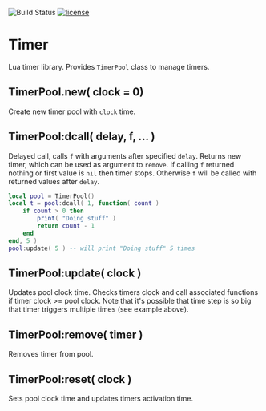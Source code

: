 ![Build Status](https://travis-ci.org/iskolbin/timer.svg?branch=master)
[![license](https://img.shields.io/badge/license-public%20domain-blue.svg)]()

Timer
=====

Lua timer library. Provides `TimerPool` class to manage timers.

TimerPool.new( clock = 0)
-------------------------

Create new timer pool with `clock` time.

TimerPool:dcall( delay, f, ... )
--------------------------------

Delayed call, calls `f` with arguments after specified `delay`.
Returns new timer, which can be used as argument to `remove`.
If calling `f` returned nothing or first value is `nil` then
timer stops. Otherwise `f` will be called with returned values
after `delay`.

```lua
local pool = TimerPool()
local t = pool:dcall( 1, function( count )
	if count > 0 then
		print( "Doing stuff" )
		return count - 1
	end
end, 5 ) 
pool:update( 5 ) -- will print "Doing stuff" 5 times
```

TimerPool:update( clock )
-------------------------

Updates pool clock time. Checks timers clock and call associated functions
if timer clock >= pool clock. Note that it's possible that time step is
so big that timer triggers multiple times (see example above).

TimerPool:remove( timer )
-------------------------

Removes timer from pool.

TimerPool:reset( clock )
------------------------

Sets pool clock time and updates timers activation time.
